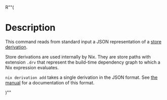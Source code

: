 R""(

# Description

This command reads from standard input a JSON representation of a
[store derivation].

Store derivations are used internally by Nix. They are store paths with
extension `.drv` that represent the build-time dependency graph to which
a Nix expression evaluates.


[store derivation]: @docroot@/glossary.md#gloss-store-derivation

`nix derivation add` takes a single derivation in the JSON format.
See [the manual](@docroot@/protocols/json/derivation.md) for a documentation of this format.

)""
